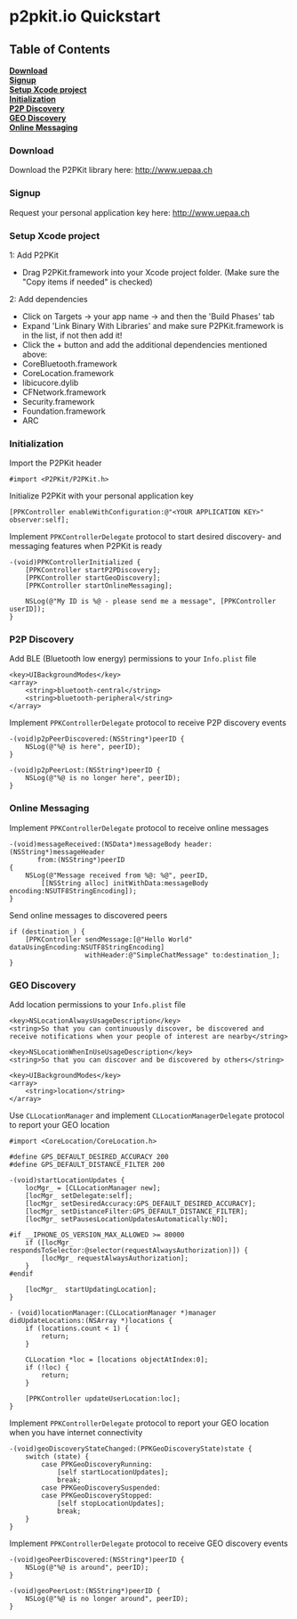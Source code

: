 # p2pkit.io Quickstart

## Table of Contents

**[Download](#download)**  
**[Signup](#signup)**  
**[Setup Xcode project](#setup-xcode-project)**  
**[Initialization](#initialization)**  
**[P2P Discovery](#p2p-discovery)**  
**[GEO Discovery](#geo-discovery)**  
**[Online Messaging](#online-messaging)**  

### Download

Download the P2PKit library here: http://www.uepaa.ch

### Signup

Request your personal application key here: http://www.uepaa.ch

### Setup Xcode project

1: Add P2PKit

* Drag P2PKit.framework into your Xcode project folder. (Make sure the "Copy items if needed" is checked)

2: Add dependencies
* Click on Targets -> your app name -> and then the 'Build Phases' tab
* Expand 'Link Binary With Libraries' and make sure P2PKit.framework is in the list, if not then add it!
* Click the + button and add the additional dependencies mentioned above:
 * CoreBluetooth.framework
 * CoreLocation.framework
 * libicucore.dylib
 * CFNetwork.framework
 * Security.framework
 * Foundation.framework
 * ARC

### Initialization

Import the P2PKit header

```objc
#import <P2PKit/P2PKit.h>
```

Initialize P2PKit with your personal application key

```objc
[PPKController enableWithConfiguration:@"<YOUR APPLICATION KEY>" observer:self];
```

Implement `PPKControllerDelegate` protocol to start desired discovery- and messaging features when P2PKit is ready

```objc
-(void)PPKControllerInitialized {
	[PPKController startP2PDiscovery];
	[PPKController startGeoDiscovery];
	[PPKController startOnlineMessaging];
	
	NSLog(@"My ID is %@ - please send me a message", [PPKController userID]);
}
```

### P2P Discovery

Add BLE (Bluetooth low energy) permissions to your `Info.plist` file
```
<key>UIBackgroundModes</key>
<array>
    <string>bluetooth-central</string>
    <string>bluetooth-peripheral</string>
</array>
```

Implement `PPKControllerDelegate` protocol to receive P2P discovery events

```objc
-(void)p2pPeerDiscovered:(NSString*)peerID {
	NSLog(@"%@ is here", peerID);
}

-(void)p2pPeerLost:(NSString*)peerID {
	NSLog(@"%@ is no longer here", peerID);
}
```

### Online Messaging

Implement `PPKControllerDelegate` protocol to receive online messages

```objc
-(void)messageReceived:(NSData*)messageBody header:(NSString*)messageHeader 
	   from:(NSString*)peerID 
{
	NSLog(@"Message received from %@: %@", peerID,
		[[NSString alloc] initWithData:messageBody encoding:NSUTF8StringEncoding]);
}
```

Send online messages to discovered peers

```objc
if (destination_) {
	[PPKController sendMessage:[@"Hello World" dataUsingEncoding:NSUTF8StringEncoding] 
				   withHeader:@"SimpleChatMessage" to:destination_];
}
```

### GEO Discovery

Add location permissions to your `Info.plist` file
```
<key>NSLocationAlwaysUsageDescription</key>
<string>So that you can continuously discover, be discovered and receive notifications when your people of interest are nearby</string>

<key>NSLocationWhenInUseUsageDescription</key>
<string>So that you can discover and be discovered by others</string>

<key>UIBackgroundModes</key>
<array>
	<string>location</string>
</array>
```

Use `CLLocationManager` and implement `CLLocationManagerDelegate` protocol to report your GEO location

```objc
#import <CoreLocation/CoreLocation.h>

#define GPS_DEFAULT_DESIRED_ACCURACY 200
#define GPS_DEFAULT_DISTANCE_FILTER 200

-(void)startLocationUpdates {
    locMgr_ = [CLLocationManager new];
    [locMgr_ setDelegate:self];
    [locMgr_ setDesiredAccuracy:GPS_DEFAULT_DESIRED_ACCURACY];
    [locMgr_ setDistanceFilter:GPS_DEFAULT_DISTANCE_FILTER];
    [locMgr_ setPausesLocationUpdatesAutomatically:NO];
    
#if __IPHONE_OS_VERSION_MAX_ALLOWED >= 80000
    if ([locMgr_ respondsToSelector:@selector(requestAlwaysAuthorization)]) {
        [locMgr_ requestAlwaysAuthorization];
    }
#endif
    
    [locMgr_  startUpdatingLocation];
}

- (void)locationManager:(CLLocationManager *)manager didUpdateLocations:(NSArray *)locations {
    if (locations.count < 1) {
        return;
    }
    
    CLLocation *loc = [locations objectAtIndex:0];
    if (!loc) {
        return;
    }
    
    [PPKController updateUserLocation:loc];
}
```

Implement `PPKControllerDelegate` protocol to report your GEO location when you have internet connectivity

```objc
-(void)geoDiscoveryStateChanged:(PPKGeoDiscoveryState)state {
 	switch (state) {
    	case PPKGeoDiscoveryRunning:
        	[self startLocationUpdates];
            break;
        case PPKGeoDiscoverySuspended:
        case PPKGeoDiscoveryStopped:
            [self stopLocationUpdates];
            break;
	}
}
```

Implement `PPKControllerDelegate` protocol to receive GEO discovery events

```objc
-(void)geoPeerDiscovered:(NSString*)peerID {
	NSLog(@"%@ is around", peerID);
}

-(void)geoPeerLost:(NSString*)peerID {
	NSLog(@"%@ is no longer around", peerID);
}
```
